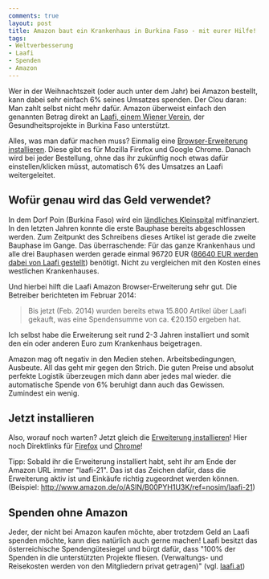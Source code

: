 ```yaml
---
comments: true
layout: post
title: Amazon baut ein Krankenhaus in Burkina Faso - mit eurer Hilfe!
tags:
- Weltverbesserung
- Laafi
- Spenden
- Amazon
---
```


Wer in der Weihnachtszeit (oder auch unter dem Jahr) bei Amazon bestellt, kann dabei sehr einfach 6% seines Umsatzes spenden. Der Clou daran: Man zahlt selbst nicht mehr dafür. Amazon überweist einfach den genannten Betrag direkt an [Laafi, einem Wiener Verein](http://www.laafi.at/ueber-laafi/), der Gesundheitsprojekte in Burkina Faso unterstützt. 

Alles, was man dafür machen muss? Einmalig eine [Browser-Erweiterung installieren](http://www.laafi.at/amazon/). Diese gibt es für Mozilla Firefox und Google Chrome. Danach wird bei jeder Bestellung, ohne das ihr zukünftig noch etwas dafür einstellen/klicken müsst, automatisch 6% des Umsatzes an Laafi weitergeleitet.

## Wofür genau wird das Geld verwendet?

In dem Dorf Poin (Burkina Faso) wird ein [ländliches Kleinspital](http://www.laafi.at/poin/) mitfinanziert. In den letzten Jahren konnte die erste Bauphase bereits abgeschlossen werden. Zum Zeitpunkt des Schreibens dieses Artikel ist gerade die zweite Bauphase im Gange. Das überraschende: Für das ganze Krankenhaus und alle drei Bauphasen werden gerade einmal 96720 EUR ([86640 EUR werden dabei von Laafi gestellt](http://www.laafi.at/poin/budget/)) benötigt. Nicht zu vergleichen mit den Kosten eines westlichen Krankenhauses. 

Und hierbei hilft die Laafi Amazon Browser-Erweiterung sehr gut. Die Betreiber berichteten im Februar 2014:

> Bis jetzt (Feb. 2014) wurden bereits etwa 15.800 Artikel über Laafi gekauft, was eine Spendensumme von ca. €20.150 ergeben hat.

Ich selbst habe die Erweiterung seit rund 2-3 Jahren installiert und somit den ein oder anderen Euro zum Krankenhaus beigetragen. 

Amazon mag oft negativ in den Medien stehen. Arbeitsbedingungen, Ausbeute. All das geht mir gegen den Strich. Die guten Preise und absolut perfekte Logistik überzeugen mich dann aber jedes mal wieder. die automatische Spende von 6% beruhigt dann auch das Gewissen. Zumindest ein wenig.

## Jetzt installieren

Also, worauf noch warten? Jetzt gleich die [Erweiterung installieren](http://www.laafi.at/amazon/)! Hier noch Direktlinks für [Firefox](http://www.laafi.at/wp-content/uploads/2007/12/laafi-v1.0.4.xpi) und [Chrome](https://chrome.google.com/webstore/detail/laafi-amazon-spende/pdimjhdbcoijnkhfgilaanimjababehe)! 

Tipp: Sobald ihr die Erweiterung installiert habt, seht ihr am Ende der Amazon URL immer "laafi-21". Das ist das Zeichen dafür, dass die Erweiterung aktiv ist und Einkäufe richtig zugeordnet werden können. (Beispiel: http://www.amazon.de/o/ASIN/B00PYH1U3K/ref=nosim/laafi-21)

## Spenden ohne Amazon

Jeder, der nicht bei Amazon kaufen möchte, aber trotzdem Geld an Laafi spenden möchte, kann dies natürlich auch gerne machen! Laafi besitzt das österreichische Spendengütesiegel und bürgt dafür, dass "100% der Spenden in die unterstützten Projekte fliesen. (Verwaltungs- und Reisekosten werden von den Mitgliedern privat getragen)" (vgl. [laafi.at](http://www.laafi.at/ueber-laafi/))
